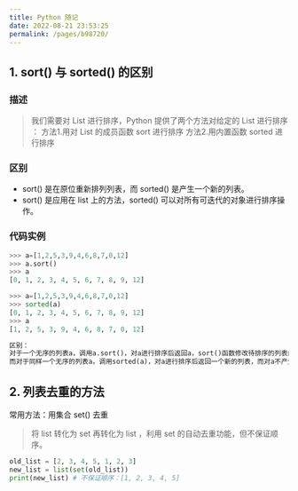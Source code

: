 ```yaml
---
title: Python 随记
date: 2022-08-21 23:53:25
permalink: /pages/b98720/
---
```

## 1. sort() 与 sorted() 的区别

 ### 描述

>   我们需要对 List 进行排序，Python 提供了两个方法对给定的 List 进行排序 ：
>     方法1.用对 List 的成员函数 sort 进行排序
>     方法2.用内置函数 sorted 进行排序

### 区别

- sort() 是在原位重新排列列表，而 sorted() 是产生一个新的列表。
- sort() 是应用在 list 上的方法，sorted() 可以对所有可迭代的对象进行排序操作。

### 代码实例

```python
>>> a=[1,2,5,3,9,4,6,8,7,0,12]
>>> a.sort()
>>> a
[0, 1, 2, 3, 4, 5, 6, 7, 8, 9, 12]

>>> a=[1,2,5,3,9,4,6,8,7,0,12]
>>> sorted(a)
[0, 1, 2, 3, 4, 5, 6, 7, 8, 9, 12]
>>> a
[1, 2, 5, 3, 9, 4, 6, 8, 7, 0, 12]

区别：
对于一个无序的列表a，调用a.sort()，对a进行排序后返回a，sort()函数修改待排序的列表内容。
而对于同样一个无序的列表a，调用sorted(a)，对a进行排序后返回一个新的列表，而对a不产生影响。
```

## 2. 列表去重的方法

常用方法：用集合 set() 去重

> 将 list 转化为 set 再转化为 list ，利用 set 的自动去重功能，但不保证顺序。 

```python
old_list = [2, 3, 4, 5, 1, 2, 3]
new_list = list(set(old_list))
print(new_list) # 不保证顺序：[1, 2, 3, 4, 5]
```































































